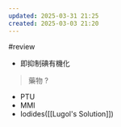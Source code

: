 ```yaml
---
updated: 2025-03-31 21:25
created: 2025-03-03 21:20
---
```

#review 
- 即抑制碘有機化

>  藥物
?
- PTU
- MMI
- Iodides([[Lugol's Solution]])